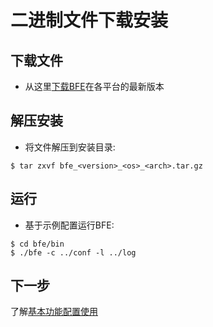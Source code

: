 # 二进制文件下载安装

## 下载文件

- 从这里[下载BFE](https://github.com/baidu/bfe/releases)在各平台的最新版本

## 解压安装

- 将文件解压到安装目录:

```
$ tar zxvf bfe_<version>_<os>_<arch>.tar.gz
```

## 运行

- 基于示例配置运行BFE:

```
$ cd bfe/bin
$ ./bfe -c ../conf -l ../log
```

## 下一步
了解[基本功能配置使用](example/guide.md)
